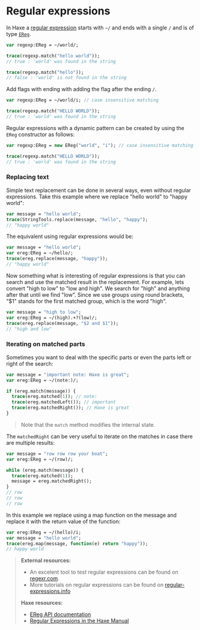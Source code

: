 [tags]: / "ereg"

# Regular expressions

In Haxe a [regular expression](https://en.wikipedia.org/wiki/Regular_expression) starts with `~/` and ends with a single `/` and is of type [`EReg`](http://api.haxe.org/EReg.html).

```haxe
var regexp:EReg = ~/world/;

trace(regexp.match("hello world"));
// true : 'world' was found in the string

trace(regexp.match("hello")); 
// false : 'world' is not found in the string
```

Add flags with ending with adding the flag after the ending `/`.

```haxe
var regexp:EReg = ~/world/i; // case insensitive matching

trace(regexp.match("HELLO WORLD"));
// true : 'world' was found in the string
```

Regular expressions with a dynamic pattern can be created by using the `EReg` constructor as follows:

```haxe
var regexp:EReg = new EReg("world", "i"); // case insensitive matching 

trace(regexp.match("HELLO WORLD"));
// true : 'world' was found in the string
```

### Replacing text

Simple text replacement can be done in several ways, even without regular expressions.
Take this example where we replace "hello world" to "happy world":

```haxe
var message = "hello world";
trace(StringTools.replace(message, "hello", "happy"); 
// "happy world"
```

The equivalent using regular expressions would be:

```haxe
var message = "hello world";
var ereg:EReg = ~/hello/;
trace(ereg.replace(message, "happy")); 
// "happy world"
```

Now something what is interesting of regular expressions is that you can search and use the matched result in the replacement.
For example, lets convert "high to low" to "low and high". We search for "high" and anything after that until we find "low". Since we use groups using round brackets, "$1" stands for the first matched group, which is the word "high".

```haxe
var message = "high to low";
var ereg:EReg = ~/(high).+?(low)/;
trace(ereg.replace(message, "$2 and $1")); 
// "high and low"
```

### Iterating on matched parts

Sometimes you want to deal with the specific parts or even the parts left or right of the search:

```haxe
var message = "important note: Haxe is great";
var ereg:EReg = ~/(note:)/;

if (ereg.match(message)) { 
  trace(ereg.matched(1)); // note:
  trace(ereg.matchedLeft()); // important 
  trace(ereg.matchedRight()); // Haxe is great
}
```
> Note that the `match` method modifies the internal state.

The `matchedRight` can be very useful to iterate on the matches in case there are multiple results:


```haxe
var message = "row row row your boat";
var ereg:EReg = ~/(row)/;

while (ereg.match(message)) { 
  trace(ereg.matched(1)); 
  message = ereg.matchedRight();
}
// row
// row
// row
```

In this example we replace using a map function on the message and replace it with the return value of the function:

```haxe
var ereg:EReg = ~/(hello)/i;
var message = "hello world";
trace(ereg.map(message, function(e) return "happy"));
// happy world
```

> **External resources:**
> * An excelent tool to test regular expressions can be found on [regexr.com](http://regexr.com/).
> * More tutorials on regular expressions can be found on [regular-expressions.info](http://www.regular-expressions.info/)
>
> **Haxe resources:**
> * [EReg API documentation](http://api.haxe.org/EReg.html)
> * [Regular Expressions in the Haxe Manual](http://haxe.org/manual/std-regex.html)
